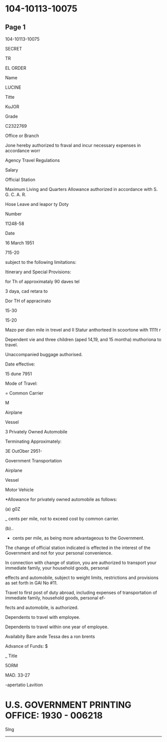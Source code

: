 # 104-10113-10075

## Page 1

104-10113-10075

SECRET

TR

EL ORDER

Name

LUCINE

Titte

KuJOR

Grade

C2322769

Office or Branch

Jone hereby authorized to fraval and incur necessary expenses in accordance worr

Agency Travel Regulations

Salary

Official Station

Maximum Living and Quarters Allowance authorized in accordance with S. G. C. A. R.

Hose Leave and leapor ty Doty

Number

11248-58

Date

16 March 1951

715-20

subject to the following limitations:

Itinerary and Special Provisions:

for Th of approximataly 90 daves tel

3 daya, cad retara to

Dor TH of appracinato

15-30

15-20

Mazo per dien mile in trevel and Il Statur anthorteed In scoortone with 1111t r

Dependent vie and three children (aped 14,19, and 15 montha) muthoriona to travel.

Unaccompanied buggage authorised.

Date effective:

15 dune 7951

Mode of Travel:

= Common Carrier

M

Airplane

Vessel

3 Privately Owned Automobile

Terminating Approximately:

3E OutOber 2951-

Government Transportation

Airplane

Vessel

Motor Vehicle

*Allowance for privately owned automobile as follows:

(a) g0Z

_ cents per mile, not to exceed cost by common carrier.

(b)..

- cents per mile, as being more advantageous to the Government.

The change of official station indicated is effected in the interest of the Government and not for your personal convenience.

In connection with change of station, you are authorized to transport your immediate family, your household goods, personal

effects and automobile, subject to weight limits, restrictions and provisions as set forth in GAl No #11.

Travel to first post of duty abroad, including expenses of transportation of immediate family, household goods, personal ef-

fects and automobile, is authorized.

Dependents to travel with employee.

Dependents to travel within one year of employee.

Availabity Bare ande Tessa des a ron brents

Advance of Funds: $

_ Title

5ORM

MAD. 33-27

-apertatio Lavition

# U.S. GOVERNMENT PRINTING OFFICE: 1930 - 006218

5lng

---

